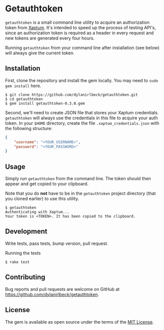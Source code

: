 # Getauthtoken

`getauthtoken` is a small command line utility to acquire an authorization token from [Xaptum](https://dev.xaptum.io). It's intended to speed up the process of testing API's, since an authorization token is required as a header in every request and new tokens are generated every four hours. 

Running `getauthtoken` from your command line after installation (see below) will always give the current token.

## Installation

First, clone the repository and install the gem locally. You may need to `sudo gem install` here.

```shell
$ git clone https://github.com/dylanirlbeck/getauthtoken.git
$ cd getauthtoken
$ gem install getauthtoken-0.3.0.gem
```

Second, we'll need to create JSON file that stores your Xaptum credentials. `getauthtoken` will always use the credentials in this file to acquire your auth token. In your `$HOME` directory, create the file `.xaptum_credentials.json` with the following structure:

```json
{
    "username": "<YOUR_USERNAME>",
    "password": "<YOUR_PASSWORD>"
}
```

## Usage

Simply run `getauthtoken` from the command line. The token should then appear and get copied to your clipboard.

Note that you do **not** have to be in the `getauthtoken` project directory (that you cloned earlier) to use this utility.

```shell
$ getauthtoken
Authenticating with Xaptum...
Your token is <TOKEN>. It has been copied to the clipboard.
```

## Development

Write tests, pass tests, bump version, pull request.

Running the tests

```shell
$ rake test
```

## Contributing

Bug reports and pull requests are welcome on GitHub at https://github.com/dylanirlbeck/getauthtoken.

## License

The gem is available as open source under the terms of the [MIT License](https://opensource.org/licenses/MIT).
